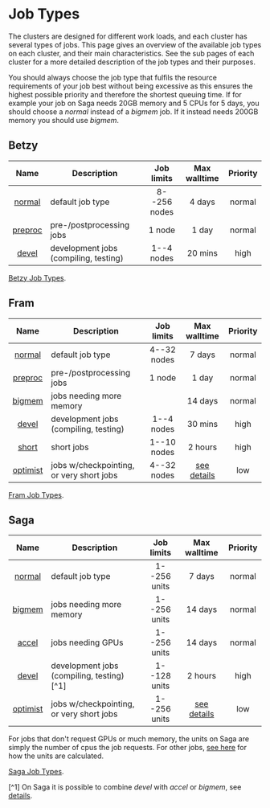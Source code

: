 # Job Types

The clusters are designed for different work loads, and each cluster
has several types of jobs.  This page gives an overview of the
available job types on each cluster, and their main characteristics.
See the sub pages of each cluster for a more detailed description of
the job types and their purposes.

You should always choose the job type that fulfils the resource
requirements of your job best without being excessive as this ensures
the highest possible priority and therefore the shortest queuing time.
If for example your job on Saga needs 20GB memory and 5 CPUs for 5 days,
you should choose a _normal_ instead of a _bigmem_ job.
If it instead needs 200GB memory you should use _bigmem_.

## Betzy

| Name                                            | Description                           | Job limits   | Max walltime                              | Priority |
|:-----------------------------------------------:|---------------------------------------|:------------:|:-----------------------------------------:|:--------:|
| [normal](job_types/betzy_job_types.md#normal)   | default job type                      | 8--256 nodes | 4 days                                    | normal   |
| [preproc](job_types/betzy_job_types.md#preproc) | pre-/postprocessing jobs              | 1 node       | 1 day                                     | normal   |
| [devel](job_types/betzy_job_types.md#devel)     | development jobs (compiling, testing) | 1--4 nodes   | 20 mins                                   | high     |

[Betzy Job Types](job_types/betzy_job_types.md).

## Fram

| Name                                             | Description                              | Job limits  | Max walltime                              | Priority |
|:------------------------------------------------:|------------------------------------------|:-----------:|:-----------------------------------------:|:--------:|
| [normal](job_types/fram_job_types.md#normal)     | default job type                         | 4--32 nodes | 7 days                                    | normal   |
| [preproc](job_types/fram_job_types.md#preproc)   | pre-/postprocessing jobs                 | 1 node      | 1 day                                     | normal   |
| [bigmem](job_types/fram_job_types.md#bigmem)     | jobs needing more memory                 |             | 14 days                                   | normal   |
| [devel](job_types/fram_job_types.md#devel)       | development jobs (compiling, testing)    | 1--4 nodes  | 30 mins                                   | high     |
| [short](job_types/fram_job_types.md#short)       | short jobs                               | 1--10 nodes | 2 hours                                   | high     |
| [optimist](job_types/fram_job_types.md#optimist) | jobs w/checkpointing, or very short jobs | 4--32 nodes | [see details](job_types/fram_job_types.md#optimist) | low      |

[Fram Job Types](job_types/fram_job_types.md).


## Saga

| Name                                             | Description                               | Job limits   | Max walltime                              | Priority |
|:------------------------------------------------:|-------------------------------------------|:------------:|:-----------------------------------------:|:--------:|
| [normal](job_types/saga_job_types.md#normal)     | default job type                          | 1--256 units | 7 days                                    | normal   |
| [bigmem](job_types/saga_job_types.md#bigmem)     | jobs needing more memory                  | 1--256 units | 14 days                                   | normal   |
| [accel](job_types/saga_job_types.md#accel)       | jobs needing GPUs                         | 1--256 units | 14 days                                   | normal   |
| [devel](job_types/saga_job_types.md#devel)       | development jobs (compiling, testing)[^1] | 1--128 units | 2 hours                                   | high     |
| [optimist](job_types/saga_job_types.md#optimist) | jobs w/checkpointing, or very short jobs  | 1--256 units | [see details](job_types/saga_job_types.md#optimist) | low      |

For jobs that don't request GPUs or much memory, the units on Saga are
simply the number of cpus the job requests.  For other jobs, [see
here](projects_accounting.md#accounting) for how the units are calculated.

[Saga Job Types](job_types/saga_job_types.md).

[^1] On Saga it is possible to combine _devel_ with _accel_ or _bigmem_, see [details](job_types/saga_job_types.md#devel).
